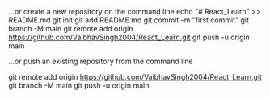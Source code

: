…or create a new repository on the command line
echo "# React_Learn" >> README.md
git init
git add README.md
git commit -m "first commit"
git branch -M main
git remote add origin https://github.com/VaibhavSingh2004/React_Learn.git
git push -u origin main

…or push an existing repository from the command line

git remote add origin https://github.com/VaibhavSingh2004/React_Learn.git
git branch -M main
git push -u origin main